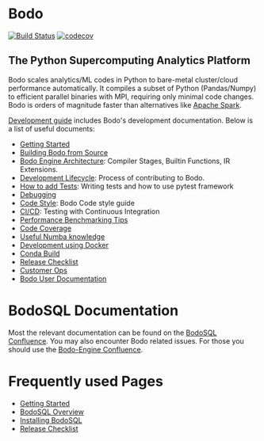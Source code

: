 # Bodo

[![Build Status](https://dev.azure.com/bodo-inc/Bodo/_apis/build/status/Bodo-inc.Bodo?branchName=master)](https://dev.azure.com/bodo-inc/Bodo/_build/latest?definitionId=1&branchName=master)
[![codecov](https://codecov.io/gh/Bodo-inc/Bodo/branch/master/graph/badge.svg?token=zYHQy0R9ck)](https://codecov.io/gh/Bodo-inc/Bodo)

## The Python Supercomputing Analytics Platform

Bodo scales analytics/ML codes in Python
to bare-metal cluster/cloud performance automatically.
It compiles a subset of Python (Pandas/Numpy) to efficient parallel binaries
with MPI, requiring only minimal code changes.
Bodo is orders of magnitude faster than
alternatives like [Apache Spark](http://spark.apache.org).

[Development guide](https://bodo.atlassian.net/wiki/spaces/B/overview) includes Bodo's development documentation. Below is a list of useful documents:
- [Getting Started](https://bodo.atlassian.net/wiki/spaces/B/pages/1012891649/Getting+Started)
- [Building Bodo from Source](https://bodo.atlassian.net/wiki/spaces/B/pages/1018986500/Building+Bodo+from+Source)
- [Bodo Engine Architecture](https://bodo.atlassian.net/wiki/spaces/B/pages/1017905469/Bodo+Engine+Architecture): Compiler Stages, Builtin Functions, IR Extensions.
- [Development Lifecycle](https://bodo.atlassian.net/wiki/spaces/B/pages/1020788774/Development+Lifecycle): Process of contributing to Bodo.
- [How to add Tests](https://bodo.atlassian.net/wiki/spaces/B/pages/998866982/Testing): Writing tests and how to use pytest framework
- [Debugging](https://bodo.atlassian.net/wiki/spaces/B/pages/998113329/Debugging)
- [Code Style](https://bodo.atlassian.net/wiki/spaces/B/pages/497876993/CodeStyle+Pre-Commits): Bodo Code style guide
- [CI/CD](https://bodo.atlassian.net/wiki/spaces/B/pages/998735873/CI+Information): Testing with Continuous Integration
- [Performance Benchmarking Tips](https://bodo.atlassian.net/wiki/spaces/B/pages/1019412507/Benchmarking+Tips)
- [Code Coverage](https://bodo.atlassian.net/wiki/spaces/B/pages/1019707445/Code+Coverage)
- [Useful Numba knowledge](https://bodo.atlassian.net/wiki/spaces/B/pages/1020821588/Numba+Getting+Started)
- [Development using Docker](https://bodo.atlassian.net/wiki/spaces/B/pages/1019674751/Develop+using+Docker)
- [Conda Build](https://bodo.atlassian.net/wiki/spaces/B/pages/1020231739/Conda+Build+Bodo)
- [Release Checklist](https://bodo.atlassian.net/wiki/spaces/B/pages/1020592198/Release+Checklist)
- [Customer Ops](https://bodo.atlassian.net/wiki/spaces/B/pages/1019674699/Customer+Ops)
- [Bodo User Documentation](https://docs.bodo.ai)


# BodoSQL Documentation

Most the relevant documentation can be found on the [BodoSQL Confluence](https://bodo.atlassian.net/wiki/spaces/BodoSQL/overview). You may also encounter Bodo related issues. For those you should use the [Bodo-Engine Confluence](https://bodo.atlassian.net/wiki/spaces/B/overview).

# Frequently used Pages

- [Getting Started](https://bodo.atlassian.net/wiki/spaces/BodoSQL/pages/1022492691/Getting+Started)
- [BodoSQL Overview](https://bodo.atlassian.net/wiki/spaces/BodoSQL/pages/1021837518/BodoSQL+Overview)
- [Installing BodoSQL](https://bodo.atlassian.net/wiki/spaces/BodoSQL/pages/497811474/Building+and+Installing+BodoSQL)
- [Release Checklist](https://bodo.atlassian.net/wiki/spaces/BodoSQL/pages/872251393/BodoSQL+Release+Checklist)
